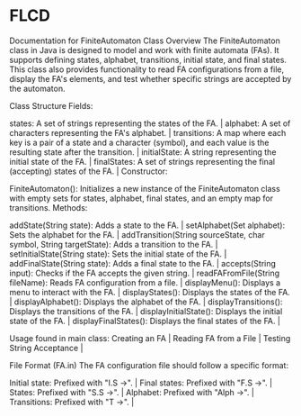 # FLCD
Documentation for FiniteAutomaton Class
Overview
The FiniteAutomaton class in Java is designed to model and work with finite automata (FAs). It supports defining states, alphabet, transitions, initial state, and final states. This class also provides functionality to read FA configurations from a file, display the FA's elements, and test whether specific strings are accepted by the automaton.

Class Structure
Fields:

states: A set of strings representing the states of the FA. |
alphabet: A set of characters representing the FA's alphabet. |
transitions: A map where each key is a pair of a state and a character (symbol), and each value is the resulting state after the transition. |
initialState: A string representing the initial state of the FA. |
finalStates: A set of strings representing the final (accepting) states of the FA. | 
Constructor:

FiniteAutomaton(): Initializes a new instance of the FiniteAutomaton class with empty sets for states, alphabet, final states, and an empty map for transitions.
Methods:

addState(String state): Adds a state to the FA. |
setAlphabet(Set<Character> alphabet): Sets the alphabet for the FA. |
addTransition(String sourceState, char symbol, String targetState): Adds a transition to the FA. |
setInitialState(String state): Sets the initial state of the FA. |
addFinalState(String state): Adds a final state to the FA. |
accepts(String input): Checks if the FA accepts the given string. |
readFAFromFile(String fileName): Reads FA configuration from a file. |
displayMenu(): Displays a menu to interact with the FA. |
displayStates(): Displays the states of the FA. |
displayAlphabet(): Displays the alphabet of the FA. |
displayTransitions(): Displays the transitions of the FA. |
displayInitialState(): Displays the initial state of the FA. |
displayFinalStates(): Displays the final states of the FA. |

Usage found in main class:
Creating an FA |
Reading FA from a File |
Testing String Acceptance |

File Format (FA.in)
The FA configuration file should follow a specific format:

Initial state: Prefixed with "I.S ->". |
Final states: Prefixed with "F.S ->". |
States: Prefixed with "S.S ->". |
Alphabet: Prefixed with "Alph ->". |
Transitions: Prefixed with "T ->". |

